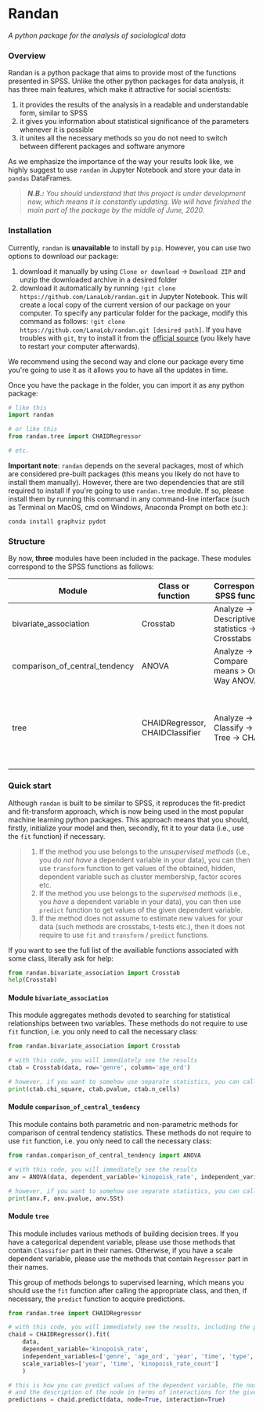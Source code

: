 # Randan
_A python package for the analysis of sociological data_

### Overview
Randan is a python package that aims to provide most of the functions presented in SPSS. Unlike the other python packages for data analysis, it has three main features, which make it attractive for social scientists:
1. it provides the results of the analysis in a readable and understandable form, similar to SPSS
2. it gives you information about statistical significance of the parameters whenever it is possible
3. it unites all the necessary methods so you do not need to switch between different packages and software anymore

As we emphasize the importance of the way your results look like, we highly suggest to use `randan` in Jupyter Notebook and store your data in `pandas` DataFrames.

> _**N.B.:** You should understand that this project is under development now, which means it is constantly updating. We will have finished the main part of the package by the middle of June, 2020._ 

### Installation
Currently, `randan` is **unavailable** to install by `pip`. However, you can use two options to download our package:

1. download it manually by using `Clone or download` -> `Download ZIP` and unzip the downloaded archive in a desired folder
2. download it automatically by running `!git clone https://github.com/LanaLob/randan.git` in Jupyter Notebook. This will create a local copy of the current version of our package on your computer. To specify any particular folder for the package, modify this command as follows: `!git clone https://github.com/LanaLob/randan.git [desired path]`. If you have troubles with `git`, try to install it from the [official source](https://git-scm.com/downloads) (you likely have to restart your computer afterwards).

We recommend using the second way and clone our package every time you're going to use it as it allows you to have all the updates in time.

Once you have the package in the folder, you can import it as any python package:

```python
# like this
import randan

# or like this
from randan.tree import CHAIDRegressor

# etc.
```

**Important note**: `randan` depends on the several packages, most of which are considered pre-built packages (this means you likely do not have to install them manually). However, there are two dependencies that are still required to install if you're going to use `randan.tree` module. If so, please install them by running this command in any command-line interface (such as Terminal on MacOS, cmd on Windows, Anaconda Prompt on both etc.):

```
conda install graphviz pydot
```

### Structure
By now, **three** modules have been included in the package. These modules correspond to the SPSS functions as follows:

| Module | Class or function | Corresponding SPSS function | Description |
|--------|-------------------|-----------------------------|-------------|
| bivariate_association | Crosstab | Analyze -> Descriptive statistics -> Crosstabs | Analysis of contingency tables |
| comparison_of_central_tendency | ANOVA | Analyze -> Compare means > One-Way ANOVA | Analysis of variance |
| tree | CHAIDRegressor, CHAIDClassifier | Analyze -> Classify -> Tree -> CHAID | CHAID decision tree for scale and categorical dependent variables, respectively | 

### Quick start
Although `randan` is built to be similar to SPSS, it reproduces the fit-predict and fit-transform approach, which is now being used in the most popular machine learning python packages. This approach means that you should, firstly, initialize your model and then, secondly, fit it to your data (i.e., use the `fit` function) if necessary. 
> 1. If the method you use belongs to the *unsupervised methods* (i.e., you *do not have* a dependent variable in your data), you can then use `transform` function to get values of the obtained, hidden, dependent variable such as cluster membership, factor scores etc. 
> 2. If the method you use belongs to the *supervised methods* (i.e., you *have* a dependent variable in your data), you can then use `predict` function to get values of the given dependent variable. 
> 3. If the method does not assume to estimate new values for your data (such methods are crosstabs, t-tests etc.), then it does not require to use `fit` and `transform` / `predict` functions. 

If you want to see the full list of the availiable functions associated with some class, literally ask for help:
```python
from randan.bivariate_association import Crosstab
help(Crosstab)
```

#### Module `bivariate_association`
This module aggregates methods devoted to searching for statistical relationships between two variables. These methods do not require to use `fit` function, i.e. you only need to call the necessary class:
```python
from randan.bivariate_association import Crosstab

# with this code, you will immediately see the results
ctab = Crosstab(data, row='genre', column='age_ord')

# however, if you want to somehow use separate statistics, you can call them this way
print(ctab.chi_square, ctab.pvalue, ctab.n_cells)
```

#### Module `comparison_of_central_tendency`
This module contains both parametric and non-parametric methods for comparison of central tendency statistics. These methods do not require to use `fit` function, i.e. you only need to call the necessary class:
```python
from randan.comparison_of_central_tendency import ANOVA

# with this code, you will immediately see the results
anv = ANOVA(data, dependent_variable='kinopoisk_rate', independent_variable='genre')

# however, if you want to somehow use separate statistics, you can call them this way
print(anv.F, anv.pvalue, anv.SSt)
```
#### Module `tree`
This module includes various methods of building decision trees. If you have a categorical dependent variable, please use those methods that contain `Classifier` part in their names. Otherwise, if you have a scale dependent variable, please use the methods that contain `Regressor` part in their names.

This group of methods belongs to supervised learning, which means you should use the `fit` function after calling the appropriate class, and then, if necessary, the `predict` function to acquire predictions.
```python
from randan.tree import CHAIDRegressor

# with this code, you will immediately see the results, including the plot of your tree
chaid = CHAIDRegressor().fit(
    data,
    dependent_variable='kinopoisk_rate',
    independent_variables=['genre', 'age_ord', 'year', 'time', 'type', 'kinopoisk_rate_count'],
    scale_variables=['year', 'time', 'kinopoisk_rate_count']
    )

# this is how you can predict values of the dependent variable, the node membership, 
# and the description of the node in terms of interactions for the given data 
predictions = chaid.predict(data, node=True, interaction=True)
```

